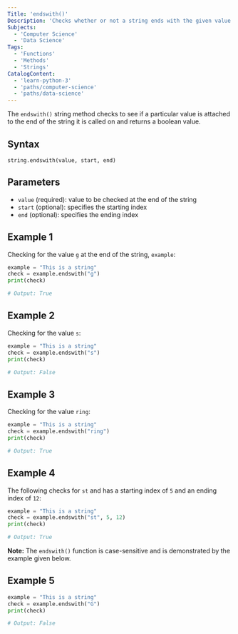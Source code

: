 ```yaml
---
Title: 'endswith()'
Description: 'Checks whether or not a string ends with the given value.'
Subjects:
  - 'Computer Science'
  - 'Data Science'
Tags:
  - 'Functions'
  - 'Methods'
  - 'Strings'
CatalogContent:
  - 'learn-python-3'
  - 'paths/computer-science'
  - 'paths/data-science'
---
```


The `endswith()` string method checks to see if a particular value is attached to the end of the string it is called on and returns a boolean value.

## Syntax

```pseudo
string.endswith(value, start, end)
```

## Parameters

- `value` (required): value to be checked at the end of the string
- `start` (optional): specifies the starting index
- `end` (optional): specifies the ending index

## Example 1

Checking for the value `g` at the end of the string, `example`:

```py
example = "This is a string"
check = example.endswith("g")
print(check)

# Output: True
```

## Example 2

Checking for the value `s`:

```py
example = "This is a string"
check = example.endswith("s")
print(check)

# Output: False
```

## Example 3

Checking for the value `ring`:

```py
example = "This is a string"
check = example.endswith("ring")
print(check)

# Output: True
```

## Example 4

The following checks for `st` and has a starting index of `5` and an ending index of `12`:

```py
example = "This is a string"
check = example.endswith("st", 5, 12)
print(check)

# Output: True
```

**Note:** The `endswith()` function is case-sensitive and is demonstrated by the example given below.

## Example 5

```py
example = "This is a string"
check = example.endswith("G")
print(check)

# Output: False
```
